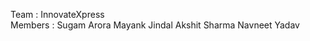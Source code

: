 Team : InnovateXpress
<br>
Members : Sugam Arora
          Mayank Jindal
          Akshit Sharma
          Navneet Yadav 
